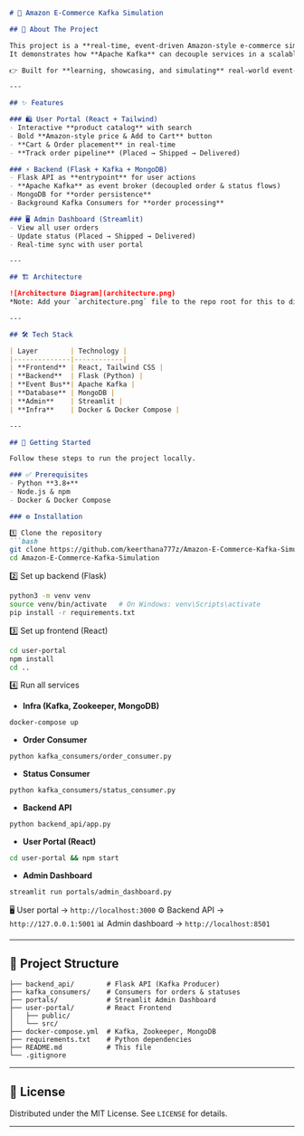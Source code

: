 

````markdown
# 🛒 Amazon E-Commerce Kafka Simulation  

## 📌 About The Project  

This project is a **real-time, event-driven Amazon-style e-commerce simulation**.  
It demonstrates how **Apache Kafka** can decouple services in a scalable architecture, enabling **instant order placement, tracking, and status updates** — just like modern e-commerce giants.  

👉 Built for **learning, showcasing, and simulating** real-world event-driven e-commerce flows.  

---

## ✨ Features  

### 🛍️ User Portal (React + Tailwind)  
- Interactive **product catalog** with search  
- Bold **Amazon-style price & Add to Cart** button  
- **Cart & Order placement** in real-time  
- **Track order pipeline** (Placed → Shipped → Delivered)  

### ⚡ Backend (Flask + Kafka + MongoDB)  
- Flask API as **entrypoint** for user actions  
- **Apache Kafka** as event broker (decoupled order & status flows)  
- MongoDB for **order persistence**  
- Background Kafka Consumers for **order processing**  

### 🖥️ Admin Dashboard (Streamlit)  
- View all user orders  
- Update status (Placed → Shipped → Delivered)  
- Real-time sync with user portal  

---

## 🏗️ Architecture  

![Architecture Diagram](architecture.png)  
*Note: Add your `architecture.png` file to the repo root for this to display.*  

---

## 🛠️ Tech Stack  

| Layer        | Technology |
|--------------|------------|
| **Frontend** | React, Tailwind CSS |
| **Backend**  | Flask (Python) |
| **Event Bus**| Apache Kafka |
| **Database** | MongoDB |
| **Admin**    | Streamlit |
| **Infra**    | Docker & Docker Compose |

---

## 🚀 Getting Started  

Follow these steps to run the project locally.  

### ✅ Prerequisites  
- Python **3.8+**  
- Node.js & npm  
- Docker & Docker Compose  

### ⚙️ Installation  

1️⃣ Clone the repository  
```bash
git clone https://github.com/keerthana777z/Amazon-E-Commerce-Kafka-Simulation.git
cd Amazon-E-Commerce-Kafka-Simulation
````

2️⃣ Set up backend (Flask)

```bash
python3 -m venv venv
source venv/bin/activate   # On Windows: venv\Scripts\activate
pip install -r requirements.txt
```

3️⃣ Set up frontend (React)

```bash
cd user-portal
npm install
cd ..
```

4️⃣ Run all services

* **Infra (Kafka, Zookeeper, MongoDB)**

```bash
docker-compose up
```

* **Order Consumer**

```bash
python kafka_consumers/order_consumer.py
```

* **Status Consumer**

```bash
python kafka_consumers/status_consumer.py
```

* **Backend API**

```bash
python backend_api/app.py
```

* **User Portal (React)**

```bash
cd user-portal && npm start
```

* **Admin Dashboard**

```bash
streamlit run portals/admin_dashboard.py
```

🖥️ User portal → `http://localhost:3000`
⚙️ Backend API → `http://127.0.0.1:5001`
📊 Admin dashboard → `http://localhost:8501`

---

## 📂 Project Structure

```
├── backend_api/        # Flask API (Kafka Producer)
├── kafka_consumers/    # Consumers for orders & statuses
├── portals/            # Streamlit Admin Dashboard
├── user-portal/        # React Frontend
│   ├── public/
│   └── src/
├── docker-compose.yml  # Kafka, Zookeeper, MongoDB
├── requirements.txt    # Python dependencies
├── README.md           # This file
└── .gitignore
```

---



## 📜 License

Distributed under the MIT License. See `LICENSE` for details.

---

